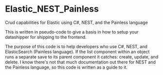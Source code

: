 # Elastic_NEST_Painless
Crud capabilities for Elastic using C#, NEST, and the Painless language

This is written in pseudo-code to give a basis in how to setup your datashipper for shipping to the frontend.

The purpose of this code is to help developers who use C#, NEST, and ElasticSearch (Painless language). If the list component within an object runs a separate save to its parent component it catches: create, update, and delete. I know there's not that much documentation out there for NEST and the Painless language, so this code is written as a guide to it. 
